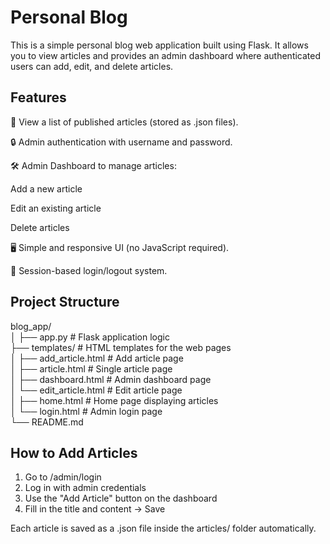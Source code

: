 # **Personal Blog**
This is a simple personal blog web application built using Flask.
It allows you to view articles and provides an admin dashboard where authenticated users can add, edit, and delete articles.

## Features
📰 View a list of published articles (stored as .json files).

🔒 Admin authentication with username and password.

🛠️ Admin Dashboard to manage articles:

Add a new article

Edit an existing article

Delete articles

🖥️ Simple and responsive UI (no JavaScript required).

🚪 Session-based login/logout system.

## **Project Structure**
blog_app/  
│
├── app.py              # Flask application logic  
├── templates/          # HTML templates for the web pages  
│   ├── add_article.html  # Add article page      
│   ├── article.html      # Single article page     
│   ├── dashboard.html    # Admin dashboard page   
│   └── edit_article.html # Edit article page  
│   ├── home.html      # Home page displaying articles   
│   └── login.html # Admin login page   
└── README.md        

## How to Add Articles
1. Go to /admin/login
2. Log in with admin credentials
3. Use the "Add Article" button on the dashboard
4. Fill in the title and content → Save

Each article is saved as a .json file inside the articles/ folder automatically.
